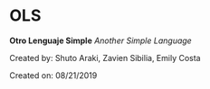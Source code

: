 # OLS
**Otro Lenguaje Simple**
*Another Simple Language*

Created by: Shuto Araki, Zavien Sibilia, Emily Costa

Created on: 08/21/2019





